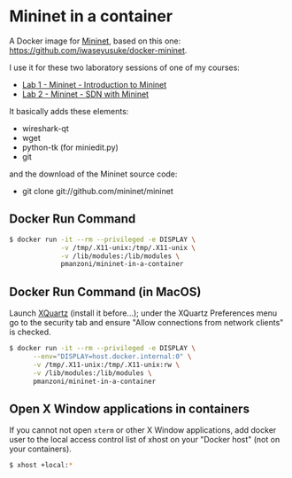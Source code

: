 # Mininet in a container

A Docker image for [Mininet](http://mininet.org/), based on this one: https://github.com/iwaseyusuke/docker-mininet.

I use it for these two laboratory sessions of one of my courses:
* [Lab 1 - Mininet - Introduction to Mininet](https://hackmd.io/@rse2021/lab1)
* [Lab 2 - Mininet - SDN with Mininet](https://hackmd.io/@rse2021/lab2)

It basically adds these elements:
* wireshark-qt
* wget
* python-tk (for miniedit.py)
* git

and the download of the Mininet source code:
* git clone git://github.com/mininet/mininet

## Docker Run Command

```bash
$ docker run -it --rm --privileged -e DISPLAY \
             -v /tmp/.X11-unix:/tmp/.X11-unix \
             -v /lib/modules:/lib/modules \
             pmanzoni/mininet-in-a-container
```

## Docker Run Command (in MacOS)

Launch [XQuartz](https://www.xquartz.org) (install it before...); under the XQuartz Preferences menu go to the security tab and ensure "Allow connections from network clients" is checked.

```bash
$ docker run -it --rm --privileged -e DISPLAY \
      --env="DISPLAY=host.docker.internal:0" \
      -v /tmp/.X11-unix:/tmp/.X11-unix:rw \
      -v /lib/modules:/lib/modules \
      pmanzoni/mininet-in-a-container
```

## Open X Window applications in containers

If you cannot not open `xterm` or other X Window applications, add docker user to the local access control list of xhost on your
"Docker host" (not on your containers).

```bash
$ xhost +local:*
```
